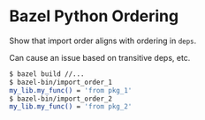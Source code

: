 # Bazel Python Ordering

Show that import order aligns with ordering in `deps`.

Can cause an issue based on transitive deps, etc.

```sh
$ bazel build //...
$ bazel-bin/import_order_1
my_lib.my_func() = 'from pkg_1'
$ bazel-bin/import_order_2
my_lib.my_func() = 'from pkg_2'
```

